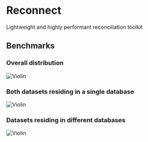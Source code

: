 # Reconnect

Lightweight and highly performant reconciliation toolkit

## Benchmarks

### Overall distribution

![Violin](https://img.shields.io/badge/benchmark-0.1.0-blue.svg)

### Both datasets residing in a single database

![Violin](https://img.shields.io/badge/benchmark-0.1.0-blue.svg)

### Datasets residing in different databases

![Violin](https://img.shields.io/badge/benchmark-0.1.0-blue.svg)



